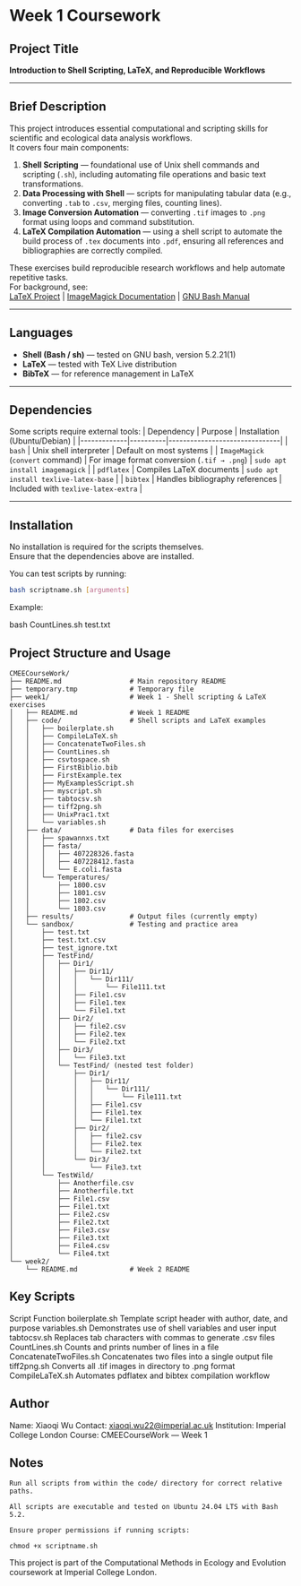 # Week 1 Coursework

## Project Title
**Introduction to Shell Scripting, LaTeX, and Reproducible Workflows**

---

## Brief Description
This project introduces essential computational and scripting skills for scientific and ecological data analysis workflows.  
It covers four main components:

1. **Shell Scripting** — foundational use of Unix shell commands and scripting (`.sh`), including automating file operations and basic text transformations.  
2. **Data Processing with Shell** — scripts for manipulating tabular data (e.g., converting `.tab` to `.csv`, merging files, counting lines).  
3. **Image Conversion Automation** — converting `.tif` images to `.png` format using loops and command substitution.  
4. **LaTeX Compilation Automation** — using a shell script to automate the build process of `.tex` documents into `.pdf`, ensuring all references and bibliographies are correctly compiled.

These exercises build reproducible research workflows and help automate repetitive tasks.  
For background, see:  
[LaTeX Project](https://www.latex-project.org/) | [ImageMagick Documentation](https://imagemagick.org/) | [GNU Bash Manual](https://www.gnu.org/software/bash/manual/)

---

## Languages
- **Shell (Bash / sh)** — tested on GNU bash, version 5.2.21(1)
- **LaTeX** — tested with TeX Live distribution
- **BibTeX** — for reference management in LaTeX

---

## Dependencies
Some scripts require external tools:
| Dependency | Purpose | Installation (Ubuntu/Debian) |
|-------------|----------|-------------------------------|
| `bash` | Unix shell interpreter | Default on most systems |
| `ImageMagick` (`convert` command) | For image format conversion (`.tif → .png`) | `sudo apt install imagemagick` |
| `pdflatex` | Compiles LaTeX documents | `sudo apt install texlive-latex-base` |
| `bibtex` | Handles bibliography references | Included with `texlive-latex-extra` |

---

## Installation
No installation is required for the scripts themselves.  
Ensure that the dependencies above are installed.

You can test scripts by running:
```bash
bash scriptname.sh [arguments]
```

Example:

bash CountLines.sh test.txt

## Project Structure and Usage

```
CMEECourseWork/
├── README.md                 # Main repository README
├── temporary.tmp             # Temporary file
├── week1/                    # Week 1 - Shell scripting & LaTeX exercises
│   ├── README.md             # Week 1 README
│   ├── code/                 # Shell scripts and LaTeX examples
│   │   ├── boilerplate.sh
│   │   ├── CompileLaTeX.sh
│   │   ├── ConcatenateTwoFiles.sh
│   │   ├── CountLines.sh
│   │   ├── csvtospace.sh
│   │   ├── FirstBiblio.bib
│   │   ├── FirstExample.tex
│   │   ├── MyExamplesScript.sh
│   │   ├── myscript.sh
│   │   ├── tabtocsv.sh
│   │   ├── tiff2png.sh
│   │   ├── UnixPrac1.txt
│   │   └── variables.sh
│   ├── data/                 # Data files for exercises
│   │   ├── spawannxs.txt
│   │   ├── fasta/
│   │   │   ├── 407228326.fasta
│   │   │   ├── 407228412.fasta
│   │   │   └── E.coli.fasta
│   │   └── Temperatures/
│   │       ├── 1800.csv
│   │       ├── 1801.csv
│   │       ├── 1802.csv
│   │       └── 1803.csv
│   ├── results/              # Output files (currently empty)
│   └── sandbox/              # Testing and practice area
│       ├── test.txt
│       ├── test.txt.csv
│       ├── test_ignore.txt
│       ├── TestFind/
│       │   ├── Dir1/
│       │   │   ├── Dir11/
│       │   │   │   └── Dir111/
│       │   │   │       └── File111.txt
│       │   │   ├── File1.csv
│       │   │   ├── File1.tex
│       │   │   └── File1.txt
│       │   ├── Dir2/
│       │   │   ├── file2.csv
│       │   │   ├── File2.tex
│       │   │   └── File2.txt
│       │   ├── Dir3/
│       │   │   └── File3.txt
│       │   └── TestFind/ (nested test folder)
│       │       ├── Dir1/
│       │       │   ├── Dir11/
│       │       │   │   └── Dir111/
│       │       │   │       └── File111.txt
│       │       │   ├── File1.csv
│       │       │   ├── File1.tex
│       │       │   └── File1.txt
│       │       ├── Dir2/
│       │       │   ├── file2.csv
│       │       │   ├── File2.tex
│       │       │   └── File2.txt
│       │       └── Dir3/
│       │           └── File3.txt
│       └── TestWild/
│           ├── Anotherfile.csv
│           ├── Anotherfile.txt
│           ├── File1.csv
│           ├── File1.txt
│           ├── File2.csv
│           ├── File2.txt
│           ├── File3.csv
│           ├── File3.txt
│           ├── File4.csv
│           └── File4.txt
└── week2/
    └── README.md             # Week 2 README
```

## Key Scripts
Script	Function
boilerplate.sh	Template script header with author, date, and purpose
variables.sh	Demonstrates use of shell variables and user input
tabtocsv.sh	Replaces tab characters with commas to generate .csv files
CountLines.sh	Counts and prints number of lines in a file
ConcatenateTwoFiles.sh	Concatenates two files into a single output file
tiff2png.sh	Converts all .tif images in directory to .png format
CompileLaTeX.sh	Automates pdflatex and bibtex compilation workflow

## Author

Name: Xiaoqi Wu
Contact: xiaoqi.wu22@imperial.ac.uk
Institution: Imperial College London
Course: CMEECourseWork — Week 1

## Notes

    Run all scripts from within the code/ directory for correct relative paths.

    All scripts are executable and tested on Ubuntu 24.04 LTS with Bash 5.2.

    Ensure proper permissions if running scripts:

    chmod +x scriptname.sh

This project is part of the Computational Methods in Ecology and Evolution coursework at Imperial College London.
